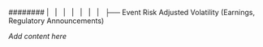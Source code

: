 ######## |   |   |   |   |   |   |   ├── Event Risk Adjusted Volatility (Earnings, Regulatory Announcements)

*Add content here*